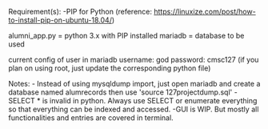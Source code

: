 Requirement(s):
	-PIP for Python (reference: https://linuxize.com/post/how-to-install-pip-on-ubuntu-18.04/)

alumni_app.py = python 3.x with PIP installed
mariadb = database to be used

current config of user in mariadb
username: god
password:  cmsc127
(if you plan on using root, just update the corresponding python file)

Notes:
	- Instead of using mysqldump import, just open mariadb and create a database named alumrecords then use 'source 127projectdump.sql'
	- SELECT * is invalid in python. Always use SELECT <something> or enumerate everything so that everything can be indexed and accessed.
	-GUI is WIP. But mostly all functionalities and entries are covered in terminal.